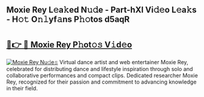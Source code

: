 ## Moxie Rey L𝚎a𝚔ed N𝚞𝚍e - Part-hXl Vi𝚍𝚎o L𝚎a𝚔s - H𝚘𝚝 O𝚗𝚕yf𝚊ns P𝚑𝚘tos d5aqR

# <h2><a href="http://kf607m.oniu.top/?m=Moxie+Rey">🔗👉 🔴 Moxie Rey P𝚑ot𝚘𝚜 V𝚒d𝚎o</a></h2>

[![Moxie Rey Nu𝚍e𝚜](https://i.imgur.com/0qMVB7G.gif)](http://kf607m.oniu.top/?m=Moxie+Rey)
Virtual dance artist and web entertainer Moxie Rey, celebrated for distributing dance and lifestyle inspiration through solo and collaborative performances and compact clips. Dedicated researcher Moxie Rey, recognized for their passion and commitment to advancing knowledge in their field.  
